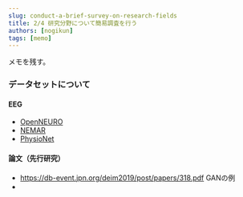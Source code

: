 ```yaml
---
slug: conduct-a-brief-survey-on-research-fields
title: 2/4 研究分野について簡易調査を行う
authors: [nogikun]
tags: [memo]
---
```

メモを残す。
<!-- truncate -->

### データセットについて
#### EEG
- [OpenNEURO](https://openneuro.org/)
- [NEMAR](https://nemar.org/)
- [PhysioNet](https://physionet.org/)

#### 論文（先行研究）
- https://db-event.jpn.org/deim2019/post/papers/318.pdf GANの例
- 


